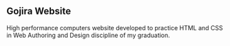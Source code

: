 ## Gojira Website
High performance computers website developed to practice HTML and CSS in Web Authoring and Design discipline of my graduation.
